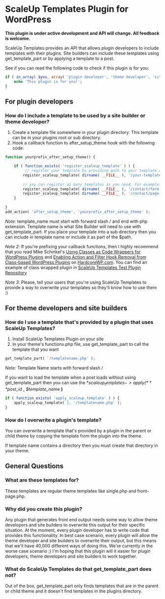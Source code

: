 # ScaleUp Templates Plugin for WordPress

**This plugin is under active development and API will change. All feedback is welcome.**

ScaleUp Templates provides an API that allows plugin developers to include templates with their plugins. Site builders can include these templates using get_template_part or by applying a template to a post.

See if you can read the following code to check if this plugin is for you:

```php
if ( in_array( $you, array( 'plugin developer', 'theme developer', 'site builder' ) ) {
    echo 'This plugin is for you!';
}
```

## For plugin developers 

### How do I include a template to be used by a site builder or theme developer?

1. Create a template file somewhere in your plugin directory. This template can be in your plugins root or sub directory.
2. Hook a callback function to after_setup_theme hook with the following code:

```php
function yourprefix_after_setup_theme() {

	if ( function_exists( 'register_scaleup_template' ) ) {
         // register your template by providing path to your template and template name
        register_scaleup_template( dirname( __FILE__ ), '/your-template.php' );
        
		// you can register as many templates as you need. For example:
		register_scaleup_template( dirname( __FILE__ ), '/contact/form.php' );
		register_scaleup_template( dirname( __FILE__ ), '/contact/page.php' );
    }
    
}
add_action( 'after_setup_theme', 'yourprefix_after_setup_theme' );
```

*Note*: template_name must start with forward slash / and end with php extension. Template name is what Site Builder will
need to use with get_template_part. If you place your template into a sub directory then you can include in template name
or include it as part of the $path.

*Note 2*: If you're prefixing your callback functions, then I highly recommend that you read Mike Schinkel's [Using Classes as Code Wrappers for WordPress Plugins](http://hardcorewp.com/2012/using-classes-as-code-wrappers-for-wordpress-plugins/) and [Enabling Action and Filter Hook Removal from Class-based WordPress Plugins](http://hardcorewp.com/2012/enabling-action-and-filter-hook-removal-from-class-based-wordpress-plugins/) on [HardcoreWP.com](http://hardcorewp.com). You can find an example of class wrapped plugin in [ScaleUp Templates Test Plugin Repository](https://github.com/wrktg/scaleup-templates-tests/blob/master/scaleup-templates-tests.php)

*Note 3*: Please, tell your users that you're using ScaleUp Templates to provide a way to overwrite your templates so they'll know how to use them :)

## For theme developers and site builders

### How do I use a template that's provided by a plugin that uses ScaleUp Templates?

1. Install ScaleUp Templates Plugin on your site
2. In your theme's functions.php file, use get_template_part to call the template that you want

```php
get_template_part( '/templatename.php' );
```

*Note:* Template Name starts with forward slash /

If you want to load the template when a post loads without using get_template_part then you can use the **$scaleup_templates->apply(** *$post_id* **,** *$template_name* **)**

```php
if ( function_exists( 'apply_scaleup_template' ) ) {
	apply_scaleup_template( 2, '/templatename.php' );
}
```

### How do I overwrite a plugin's template?

You can overwrite a template that's provided by a plugin in the parent or child theme by copying the template from the plugin into the theme.

If template name contains a directory then you must create that directory in your theme.

## General Questions

### What are these templates for?

These templates are regular theme templates like single.php and front-page.php. 

### Why did you create this plugin?

Any plugin that generates front end output needs some way to allow theme developers and site builders to overwrite this output for their specific situation. At the moment, every plugin developer has to write code that provides this functionality. In best case scenario, every plugin will allow the theme developer and site builders to overwrite their output, but this means that we'll have 40,000 different ways of doing this. We're currently in the worse case scenario ;) I'm hoping that this plugin will it easier for plugin developers, theme developers and site builders to work together.

### What do ScaleUp Templates do that get_template_part does not?

Out of the box, get_template_part only finds templates that are in the parent or child theme and it doesn't find templates in the plugins directory.



